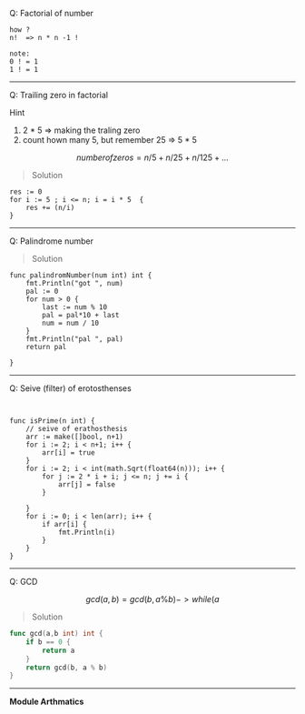Q: Factorial of number 
```
how ?  
n!  => n * n -1 ! 

note: 
0 ! = 1 
1 ! = 1 
```

---

Q: Trailing zero in factorial 

Hint
1. 2 * 5 => making the traling zero
2. count hown many 5, but remember 25 => 5 * 5


```math
number of zeros = n/5 + n/25 + n/125 + ...
```


> Solution
```golang
res := 0 
for i := 5 ; i <= n; i = i * 5  {
    res += (n/i)
}
```

---
Q: Palindrome number 

> Solution
```golang
func palindromNumber(num int) int {
	fmt.Println("got ", num)
	pal := 0
	for num > 0 {
		last := num % 10
		pal = pal*10 + last
		num = num / 10
	}
	fmt.Println("pal ", pal)
	return pal

}
```

---

Q: Seive (filter) of erotosthenses

```golang


func isPrime(n int) {
	// seive of erathosthesis
	arr := make([]bool, n+1)
	for i := 2; i < n+1; i++ {
		arr[i] = true
	}
	for i := 2; i < int(math.Sqrt(float64(n))); i++ {
		for j := 2 * i + i; j <= n; j += i {
			arr[j] = false
		}

	}
	for i := 0; i < len(arr); i++ {
		if arr[i] {
			fmt.Println(i)
		}
	}
}
```
---
Q: GCD

```math
gcd(a,b) = gcd(b,a \% b) -> while ( a % b != 0)
```

> Solution
```go
func gcd(a,b int) int {
    if b == 0 {
        return a
    }
    return gcd(b, a % b)
}
```

---

**Module Arthmatics**
